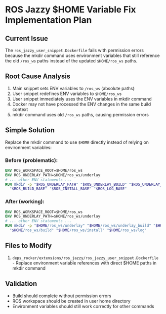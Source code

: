 # ROS Jazzy $HOME Variable Fix Implementation Plan

## Current Issue
The `ros_jazzy_user_snippet.Dockerfile` fails with permission errors because the mkdir command uses environment variables that still reference the old `/ros_ws` paths instead of the updated `$HOME/ros_ws` paths.

## Root Cause Analysis
1. Main snippet sets ENV variables to `/ros_ws` (absolute paths)
2. User snippet redefines ENV variables to `$HOME/ros_ws`
3. User snippet immediately uses the ENV variables in mkdir command
4. Docker may not have processed the ENV changes in the same build context
5. mkdir command uses old `/ros_ws` paths, causing permission errors

## Simple Solution
Replace the mkdir command to use `$HOME` directly instead of relying on environment variables:

### Before (problematic):
```dockerfile
ENV ROS_WORKSPACE_ROOT=$HOME/ros_ws
ENV ROS_UNDERLAY_PATH=$HOME/ros_ws/underlay
# ... other ENV statements ...
RUN mkdir -p "$ROS_UNDERLAY_PATH" "$ROS_UNDERLAY_BUILD" "$ROS_UNDERLAY_INSTALL" \
  "$ROS_BUILD_BASE" "$ROS_INSTALL_BASE" "$ROS_LOG_BASE"
```

### After (working):
```dockerfile
ENV ROS_WORKSPACE_ROOT=$HOME/ros_ws
ENV ROS_UNDERLAY_PATH=$HOME/ros_ws/underlay
# ... other ENV statements ...
RUN mkdir -p "$HOME/ros_ws/underlay" "$HOME/ros_ws/underlay_build" "$HOME/ros_ws/underlay_install" \
  "$HOME/ros_ws/build" "$HOME/ros_ws/install" "$HOME/ros_ws/log"
```

## Files to Modify
1. `deps_rocker/extensions/ros_jazzy/ros_jazzy_user_snippet.Dockerfile` - Replace environment variable references with direct $HOME paths in mkdir command

## Validation
- Build should complete without permission errors
- ROS workspace should be created in user home directory
- Environment variables should still work correctly for other commands
